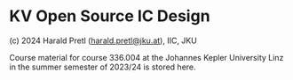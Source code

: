 # KV Open Source IC Design
(c) 2024 Harald Pretl (harald.pretl@jku.at), IIC, JKU

Course material for course 336.004 at the Johannes Kepler University Linz in the summer semester of 2023/24 is stored here.
